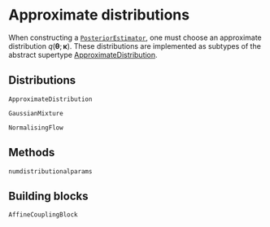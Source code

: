 # Approximate distributions

When constructing a [`PosteriorEstimator`](@ref), one must choose an approximate distribution $q(\boldsymbol{\theta}; \boldsymbol{\kappa})$. These distributions are implemented as subtypes of the abstract supertype [ApproximateDistribution](@ref). 

## Distributions 

```@docs
ApproximateDistribution

GaussianMixture

NormalisingFlow
```

## Methods

```@docs
numdistributionalparams
```

## Building blocks

```@docs
AffineCouplingBlock
```
